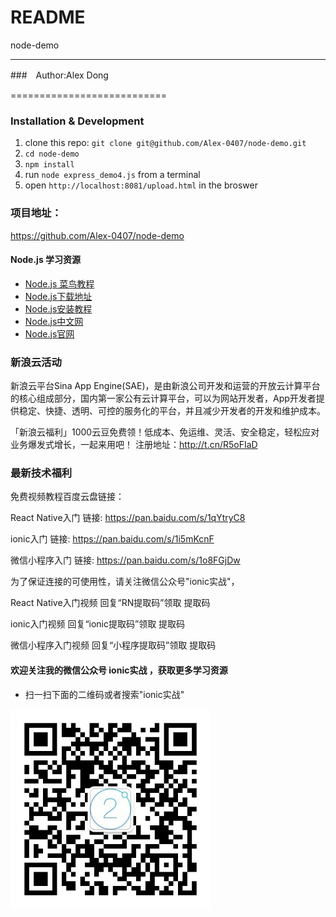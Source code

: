 README
===========================
node-demo

****
###　Author:Alex Dong

===========================

### Installation & Development

1. clone this repo: `git clone git@github.com/Alex-0407/node-demo.git`
2. `cd node-demo`
3. `npm install`
4. run `node express_demo4.js` from a terminal
5. open `http://localhost:8081/upload.html` in the broswer


### 项目地址：
https://github.com/Alex-0407/node-demo

#### Node.js 学习资源

* [Node.js 菜鸟教程](http://www.runoob.com/nodejs/nodejs-tutorial.html)
* [Node.js下载地址](https://nodejs.org/en/download/)
* [Node.js安装教程](http://www.runoob.com/nodejs/nodejs-install-setup.html)
* [Node.js中文网](http://nodejs.cn/api/)
* [Node.js官网](https://nodejs.org/en/docs/)



### 新浪云活动
新浪云平台Sina App Engine(SAE)，是由新浪公司开发和运营的开放云计算平台的核心组成部分，国内第一家公有云计算平台，可以为网站开发者，App开发者提供稳定、快捷、透明、可控的服务化的平台，并且减少开发者的开发和维护成本。

「新浪云福利」1000云豆免费领！低成本、免运维、灵活、安全稳定，轻松应对业务爆发式增长，一起来用吧！ 注册地址：http://t.cn/R5oFIaD


### 最新技术福利

免费视频教程百度云盘链接：

React Native入门  链接: https://pan.baidu.com/s/1qYtryC8

ionic入门  链接: https://pan.baidu.com/s/1i5mKcnF

微信小程序入门  链接: https://pan.baidu.com/s/1o8FGjDw

为了保证连接的可使用性，请关注微信公众号"ionic实战"，

React Native入门视频 回复“RN提取码”领取 提取码

ionic入门视频 回复“ionic提取码”领取 提取码

微信小程序入门视频 回复“小程序提取码”领取 提取码


#### 欢迎关注我的微信公众号 ionic实战 ，获取更多学习资源

* 扫一扫下面的二维码或者搜索"ionic实战"

<img src="https://github.com/Alex-0407/ionic2-preview/blob/master/src/assets/img/qrcode_for_gh_ionic2.jpg" width="320px" style="display:inline;">
